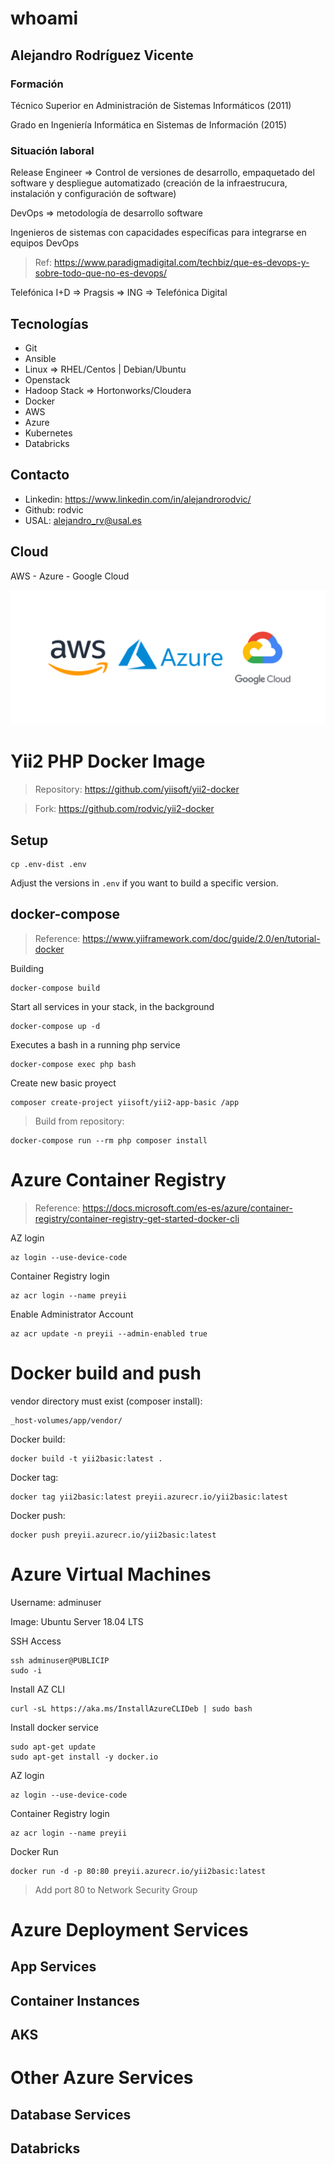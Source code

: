 # whoami

## Alejandro Rodríguez Vicente

### Formación

Técnico Superior en Administración de Sistemas Informáticos (2011)

Grado en Ingeniería Informática en Sistemas de Información (2015)

### Situación laboral

Release Engineer => Control de versiones de desarrollo, empaquetado del software y despliegue automatizado (creación de la infraestrucura, instalación y configuración de software)

DevOps => metodología de desarrollo software

Ingenieros de sistemas con capacidades específicas para integrarse en equipos DevOps

> Ref: https://www.paradigmadigital.com/techbiz/que-es-devops-y-sobre-todo-que-no-es-devops/

Telefónica I+D => Pragsis => ING => Telefónica Digital

## Tecnologías

- Git
- Ansible
- Linux => RHEL/Centos | Debian/Ubuntu
- Openstack
- Hadoop Stack => Hortonworks/Cloudera
- Docker
- AWS
- Azure
- Kubernetes
- Databricks

## Contacto

- Linkedin: https://www.linkedin.com/in/alejandrorodvic/
- Github: rodvic
- USAL: alejandro_rv@usal.es

## Cloud

AWS - Azure - Google Cloud

![Cloud](images/cloud.png)

# Yii2 PHP Docker Image

> Repository: https://github.com/yiisoft/yii2-docker

> Fork: https://github.com/rodvic/yii2-docker

## Setup

    cp .env-dist .env

Adjust the versions in `.env` if you want to build a specific version.

## docker-compose

> Reference: https://www.yiiframework.com/doc/guide/2.0/en/tutorial-docker

Building

    docker-compose build

Start all services in your stack, in the background

    docker-compose up -d

Executes a bash in a running php service

    docker-compose exec php bash

Create new basic proyect

    composer create-project yiisoft/yii2-app-basic /app

> Build from repository:

    docker-compose run --rm php composer install

# Azure Container Registry

> Reference: https://docs.microsoft.com/es-es/azure/container-registry/container-registry-get-started-docker-cli

AZ login

    az login --use-device-code

Container Registry login

    az acr login --name preyii

Enable Administrator Account

    az acr update -n preyii --admin-enabled true

# Docker build and push

vendor directory must exist (composer install): 

    _host-volumes/app/vendor/

Docker build:

    docker build -t yii2basic:latest .

Docker tag:

    docker tag yii2basic:latest preyii.azurecr.io/yii2basic:latest

Docker push:

    docker push preyii.azurecr.io/yii2basic:latest

# Azure Virtual Machines

Username: adminuser

Image: Ubuntu Server 18.04 LTS

SSH Access

    ssh adminuser@PUBLICIP
    sudo -i

Install AZ CLI

    curl -sL https://aka.ms/InstallAzureCLIDeb | sudo bash

Install docker service

    sudo apt-get update
    sudo apt-get install -y docker.io

AZ login

    az login --use-device-code

Container Registry login

    az acr login --name preyii

Docker Run

    docker run -d -p 80:80 preyii.azurecr.io/yii2basic:latest

> Add port 80 to Network Security Group

# Azure Deployment Services

## App Services

## Container Instances

## AKS

# Other Azure Services

## Database Services

## Databricks
